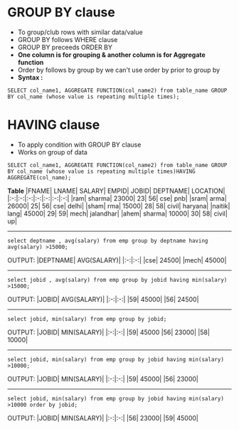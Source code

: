 # GROUP BY clause

-   To group/club rows with similar data/value
-   GROUP BY follows WHERE clause
-   GROUP BY preceeds ORDER BY
-   **One column is for grouping & another column is for Aggregate function**
-   Order by follows by group by we can't use order by prior to group by
-   **Syntax :**

```
SELECT col_name1, AGGREGATE FUNCTION(col_name2) from table_name GROUP BY col_name (whose value is repeating multiple times);
```

# HAVING clause

-   To apply condition with GROUP BY clause
-   Works on group of data

```
SELECT col_name1, AGGREGATE FUNCTION(col_name2) from table_name GROUP BY col_name (whose value is repeating multiple times)HAVING AGGREGATE(col_name);
```

**Table**
|FNAME| LNAME| SALARY| EMPID| JOBID| DEPTNAME| LOCATION|
|:-:|:-:|:-:|:-:|:-:|:-:|:-:|
|ram| sharma| 23000| 23| 56| cse| pnb|
|sram| arma| 26000| 25| 56| cse| delhi|
|sham| rma| 15000| 28| 58| civil| haryana|
|naitik| lang| 45000| 29| 59| mech| jalandhar|
|ahem| sharma| 10000| 30| 58| civil| up|

---

```
select deptname , avg(salary) from emp group by deptname having avg(salary) >15000;
```

OUTPUT:
|DEPTNAME| AVG(SALARY)|
|:-:|:-:|
|cse| 24500|
|mech| 45000|

---

```
select jobid , avg(salary) from emp group by jobid having min(salary) >15000;
```

OUTPUT:
|JOBID| AVG(SALARY)|
|:-:|:-:|
|59| 45000|
|56| 24500|

---

```
select jobid, min(salary) from emp group by jobid;
```

OUTPUT:
|JOBID| MIN(SALARY)|
|:-:|:-:|
|59| 45000
|56| 23000|
|58| 10000|

---

```
select jobid, min(salary) from emp group by jobid having min(salary) >10000;
```

OUTPUT:
|JOBID| MIN(SALARY)|
|:-:|:-:|
|59| 45000|
|56| 23000|

---

```
select jobid, min(salary) from emp group by jobid having min(salary) >10000 order by jobid;
```

OUTPUT:
|JOBID| MIN(SALARY)|
|:-:|:-:|
|56| 23000|
|59| 45000|
